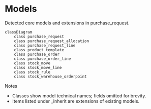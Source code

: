 # Models

Detected core models and extensions in purchase_request.

```mermaid
classDiagram
    class purchase_request
    class purchase_request_allocation
    class purchase_request_line
    class product_template
    class purchase_order
    class purchase_order_line
    class stock_move
    class stock_move_line
    class stock_rule
    class stock_warehouse_orderpoint
```

Notes
- Classes show model technical names; fields omitted for brevity.
- Items listed under _inherit are extensions of existing models.
